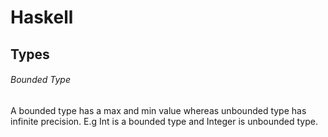 # Haskell

## Types
###### Bounded Type
A bounded type has a max and min value whereas unbounded type has infinite precision. E.g Int is a bounded type and Integer is unbounded type.
    